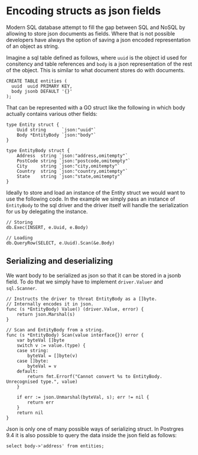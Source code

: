 # Encoding structs as json fields


Modern SQL database attempt to fill the gap between SQL and NoSQL by allowing to store json documents as fields. Where that is not possible developers have always the option of saving a json encoded representation of an object as string.

Imagine a sql table defined as follows, where `uuid` is the object id used for consitency and table references and `body` is a json representation of the rest of the object. This is similar to what document stores do with documents.

```
CREATE TABLE entities (
  uuid  uuid PRIMARY KEY,
  body jsonb DEFAULT '{}'
);
```

That can be represented with a GO struct like the following in which body actually contains various other fields:

```
type Entity struct {
	Uuid string      `json:"uuid"`
	Body *EntityBody `json:"body"`
}

type EntityBody struct {
	Address  string `json:"address,omitempty"`
	PostCode string `json:"postcode,omitempty"`
	City     string `json:"city,omitempty"`
	Country  string `json:"country,omitempty"`
	State    string `json:"state,omitempty"`
}
```

Ideally to store and load an instance of the Entity struct we would want to use the following code. In the example we simply pass an instance of `EntityBody` to the sql driver and the driver itself will handle the serialization for us by delegating the instance.

```
// Storing
db.Exec(INSERT, e.Uuid, e.Body)

// Loading
db.QueryRow(SELECT, e.Uuid).Scan(&e.Body)
```

## Serializing and deserializing

We want body to be serialized as json so that it can be stored in a jsonb field. To do that we simply have to implement `driver.Valuer` and `sql.Scanner`.

```
// Instructs the driver to threat EntityBody as a []byte.
// Internally encodes it in json.
func (s *EntityBody) Value() (driver.Value, error) {
	return json.Marshal(s)
}

// Scan and EntityBody from a string.
func (s *EntityBody) Scan(value interface{}) error {
	var byteVal []byte
	switch v := value.(type) {
	case string:
		byteVal = []byte(v)
	case []byte:
		byteVal = v
	default:
		return fmt.Errorf("Cannot convert %s to EntityBody. Unrecognised type.", value)
	}

	if err := json.Unmarshal(byteVal, s); err != nil {
		return err
	}
	return nil
}
```

Json is only one of many possible ways of serializing struct. In Postrgres 9.4 it is also possible to query the data inside the json field as follows:

```
select body->'address' from entities;
```
